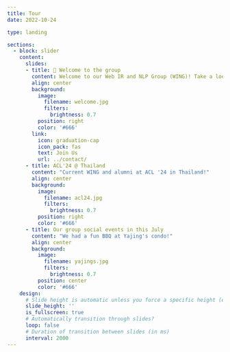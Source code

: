 ```yaml
---
title: Tour
date: 2022-10-24

type: landing

sections:
  - block: slider
    content:
      slides:
      - title: 👋 Welcome to the group
        content: Welcome to our Web IR and NLP Group (WING)! Take a look at what we’re working on…
        align: center
        background:
          image:
            filename: welcome.jpg
            filters:
              brightness: 0.7
          position: right
          color: '#666'
        link:
          icon: graduation-cap
          icon_pack: fas
          text: Join Us
          url: ../contact/
      - title: ACL'24 @ Thailand
        content: "Current WING and alumni at ACL '24 in Thailand!"
        align: center
        background:
          image:
            filename: acl24.jpg
            filters:
              brightness: 0.7
          position: right
          color: '#666'
      - title: Our group social events in this July
        content: "We had a fun BBQ at Yajing's condo!"
        align: center
        background:
          image:
            filename: yajings.jpg
            filters:
              brightness: 0.7
          position: center
          color: '#666'
    design:
      # Slide height is automatic unless you force a specific height (e.g. '400px')
      slide_height: ''
      is_fullscreen: true
      # Automatically transition through slides?
      loop: false
      # Duration of transition between slides (in ms)
      interval: 2000
---
```

